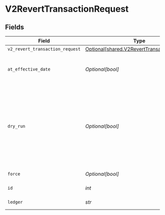 # V2RevertTransactionRequest


## Fields

| Field                                                                                                              | Type                                                                                                               | Required                                                                                                           | Description                                                                                                        | Example                                                                                                            |
| ------------------------------------------------------------------------------------------------------------------ | ------------------------------------------------------------------------------------------------------------------ | ------------------------------------------------------------------------------------------------------------------ | ------------------------------------------------------------------------------------------------------------------ | ------------------------------------------------------------------------------------------------------------------ |
| `v2_revert_transaction_request`                                                                                    | [Optional[shared.V2RevertTransactionRequest]](../../models/shared/v2reverttransactionrequest.md)                   | :heavy_minus_sign:                                                                                                 | N/A                                                                                                                |                                                                                                                    |
| `at_effective_date`                                                                                                | *Optional[bool]*                                                                                                   | :heavy_minus_sign:                                                                                                 | Revert transaction at effective date of the original tx                                                            |                                                                                                                    |
| `dry_run`                                                                                                          | *Optional[bool]*                                                                                                   | :heavy_minus_sign:                                                                                                 | Set the dryRun mode. dry run mode doesn't add the logs to the database or publish a message to the message broker. | true                                                                                                               |
| `force`                                                                                                            | *Optional[bool]*                                                                                                   | :heavy_minus_sign:                                                                                                 | Force revert                                                                                                       |                                                                                                                    |
| `id`                                                                                                               | *int*                                                                                                              | :heavy_check_mark:                                                                                                 | Transaction ID.                                                                                                    | 1234                                                                                                               |
| `ledger`                                                                                                           | *str*                                                                                                              | :heavy_check_mark:                                                                                                 | Name of the ledger.                                                                                                | ledger001                                                                                                          |